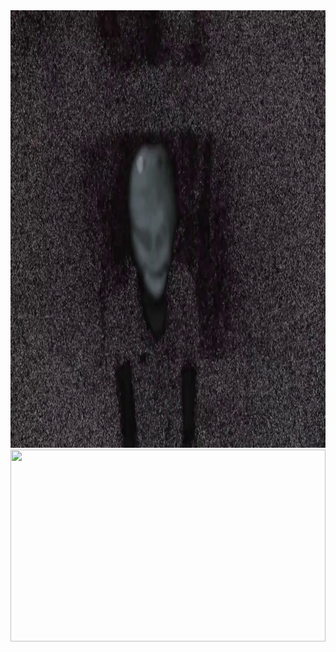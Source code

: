 <img src="maxresdefault.jpg" height=700px width=700px>

<!-- 
morten-langelund-jakobsen-officer-gif.gif

-->
<div style="width:100%;height:0;padding-bottom:61%;position:relative;"><img src="https://giphy.com/embed/Dmydf2Zf2kOys" width="100%" height="100%" style="position:absolute" frameBorder="0" class="giphy-embed" allowFullScreen></div>
